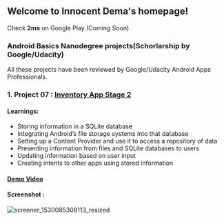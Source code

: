 ## Welcome to Innocent Dema's homepage!

Check **2ms** on Google Play (Coming Soon)
### Android Basics Nanodegree projects(Schorlarship by Google/Udacity)
All these projects have been reviewed by Google/Udacity Android Apps Professionals.

### 1. Project 07 : [Inventory App Stage 2](https://github.com/angwandi/Books) 
#### Learnings: 
* Storing information in a SQLite database
* Integrating Android’s file storage systems into that database
* Setting up a Content Provider and use it to access a repository of data
* Presenting information from files and SQLite databases to users
* Updating information based on user input
* Creating intents to other apps using stored information
#### [Demo Video](https://www.youtube.com/watch?v=JlT3Z2kI5RE&t=4s)
#### Screenshot :
![screener_1530085308113_resized](https://user-images.githubusercontent.com/31923567/42059698-3b03a3e2-7b1c-11e8-9bd5-255534bab5d5.png)



